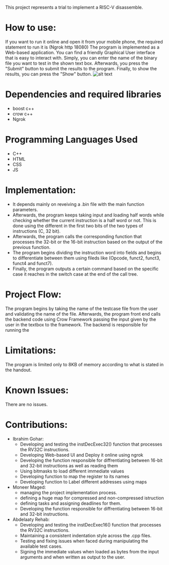 This project represents a trial to implement a RISC-V disassemble.

# How to use:
If you want to run it online and open it from your mobile phone, the required statement to run it is (Ngrok http 18080)
The program is implemented as a Web-based application. You can find a friendly Graphical User interface that is easy to interact with. Simply, you can enter the name of the binary file you want to test in the shown text box. Afterwards, you press the "Submit" button to submit the results to the program. Finally, to show the results, you can press the "Show" button.
![alt text](https://i.imgur.com/xOfZLbo.png)

# Dependencies and required libraries
- boost c++
- crow c++
- Ngrok

# Programming Languages Used
- C++
- HTML
- CSS
- JS

# Implementation:
- It depends mainly on reveiving a .bin file with the main function parameters. 
- Afterwards, the program keeps taking input and loading half words while checking whether the current instruction is a half word or not. This is done using the different in the first two bits of the two types of instructions (C, 32 bit). 
- Afterwards, the program calls the corresponding function that processes the 32-bit or the 16-bit instruction based on the output of the previous function. 
- The program begins dividing the instruction word into fields and begins to differentiate between them using fileds like (Opcode, funct2, funct3, funct4 and funct7). 
- Finally, the program outputs a certain command based on the specific case it reaches in the switch case at the end of the call tree.

# Project Flow:
The program begins by taking the name of the testcase file from the user and validating the name of the file. Afterwards, the program front end calls the backend code using Crow Framework passing the input given by the user in the textbox to the framework. The backend is responsible for running the 

# Limitations:
The program is limited only to 8KB of memory according to what is stated in the handout.

# Known Issues:
There are no issues.

# Contributions:
- Ibrahim Gohar:
    - Developing and testing the instDecExec32() function that processes the RV32C instructions.
    - Developing Web-based UI and Deploy it online using ngrok
    - Developing the function responsible for diffrentiating between 16-bit and 32-bit instructions as well as reading them
    - Using bitmasks to load different immediate values
    - Developing function to map the register to its names
    - Developing function to Label different addresses using maps
- Moneer Maged:
    - managing the project implementation process. 
    - defining a huge map for compressed and non-compressed istruction 
    - defining tasks and assigning deadlines for them. 
    - Developing the function responsible for diffrentiating between 16-bit and 32-bit instructions.
- Abdelaaty Rehab:
    - Developing and testing the instDecExec16() function that processes the RV32C instructions.
    - Maintaining a consistent indentation style across the .cpp files.
    - Testing and fixing issues when faced during manipulating the available test cases.
    - Signing the immediate values when loaded as bytes from the input arguments and when written as output to the user. 
